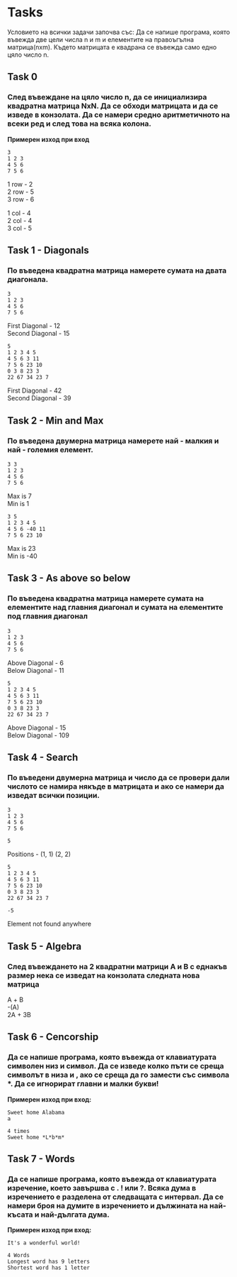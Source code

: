 # Tasks

Условието на всички задачи започва със: Да се напише програма, която въвежда две цели числа n и m и елементите на правоъгълна матрица(nxm). Където матрицата е квадрана се въвежда само едно цяло число n.

## Task 0
### След въвеждане на цяло число n, да се инициализира квадратна матрица NxN. Да се обходи матрицата и да се изведе в конзолата. Да се намери средно аритметичното на всеки ред и след това на всяка колона.

**Примерен изход при вход**
```
3
1 2 3
4 5 6
7 5 6
```
1 row - 2  
2 row - 5  
3 row - 6

1 col - 4  
2 col - 4  
3 col - 5  

## Task 1 - Diagonals
### По въведена квадратна матрица намерете сумата на двата диагонала.

```
3
1 2 3
4 5 6
7 5 6
```
First Diagonal - 12  
Second Diagonal - 15

```
5
1 2 3 4 5
4 5 6 3 11
7 5 6 23 10
0 3 8 23 3
22 67 34 23 7
```
First Diagonal - 42  
Second Diagonal - 39

## Task 2 - Min and Max
### По въведена двумерна матрица намерете най - малкия и най - големия елемент.

```
3 3
1 2 3
4 5 6
7 5 6
```
Max is 7  
Min is 1
```
3 5
1 2 3 4 5
4 5 6 -40 11
7 5 6 23 10
```
Max is 23  
Min is -40

## Task 3 - As above so below
### По въведена квадратна матрица намерете сумата на елементите над главния диагонал и сумата на елементите под главния диагонал

```
3
1 2 3
4 5 6
7 5 6
```
Above Diagonal - 6  
Below Diagonal - 11

```
5
1 2 3 4 5
4 5 6 3 11
7 5 6 23 10
0 3 8 23 3
22 67 34 23 7
```
Above Diagonal - 15  
Below Diagonal - 109

## Task 4 - Search
###  По въведени двумерна матрица и число да се провери дали числото се намира някъде в матрицата и ако се намери да изведат всички позиции.

```
3
1 2 3
4 5 6
7 5 6  

5
```
Positions - (1, 1) (2, 2)

```
5
1 2 3 4 5
4 5 6 3 11
7 5 6 23 10
0 3 8 23 3
22 67 34 23 7

-5
```
Element not found anywhere

## Task 5 - Algebra
### След въвеждането на 2 квадратни матрици А и B с еднакъв размер нека се изведат на конзолата следната нова матрица   

А + B  
-(A)  
2A + 3B

## Task 6 - Cencorship
### Да се напише програма, която въвежда от клавиатурата символен низ и символ. Да се изведе колко пъти се среща символът в низа и , ако се среща да го замести със символа *. Да се игнорират главни и малки букви!

**Примерен изход при вход:**
```
Sweet home Alabama
a

4 times
Sweet home *L*b*m*
```

## Task 7 - Words
### Да се напише програма, която въвежда от клавиатурата изречение, което завършва с . ! или ?. Всяка дума в изречението е разделена от следващата с интервал. Да се намери броя на думите в изречението и дължината на най-късата и най-дългата дума.

**Примерен изход при вход:**
```
It's a wonderful world!

4 Words
Longest word has 9 letters
Shortest word has 1 letter
```
